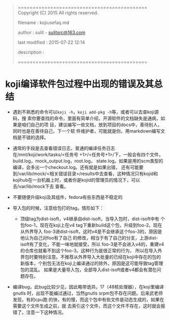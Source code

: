 > ============================================
>   Copyright (C) 2015 All rights reserved.
>
>   filename : kojiusefaq.md
>
>   author : sulit - sulitsrc@163.com
>
>   last modified : 2015-07-22 12:14
>
>   description :
>
> ============================================

koji编译软件包过程中出现的错误及其总结
===

- 遇到不熟悉的命令可以`koji -h`，`koji add-pkg -h`等，或者可以去查koji源码，搜
索你要查找的命令，里面有简单介绍，开源软件的文档缺失是通病，如果是咱们自己的项
目，建议编写一些文档，放到项目的docs中，善待别人，同时也是在善待自己，下一个软
件维护者，可能就是你。用markdown编写文档是不错的选择。

- 通常的手段是去查看错误日志，普通的编译任务日志在/mnt/koji/work/tasks/<任务号
+1>/<任务号+1>/下，一般会有四个文件，build.log，mock_output.log，root.log，
state.log。如果是用的scm类型的编译，会多出一个checkout.log。还有就是如果出错，
还有可能要到/var/lib/mock/<相关错误目录>/results中去查看，这种情况只有kojid和
kojihub在一台机器上时，或者你是kojid的管理员的情况下，可以去/var/lib/mock下去
查看。

- 不要随便升级koji及其组件，fedora有些东西是不稳定的

- 导入包的时候，注意给包打的tag。情形如下：

	* 顶级tag为dist-isoft，v4继承自dist-isoft，当导入包时，dist-isoft中有
个包foo-1，现在在koji上在v4 tag下重新build这个包，升级到foo-2。现在从外界导入
foo-3进dist-isoft，这时v4是不会继承这个foo-3的，原因是他认为自己对foo有了自己
的修改，相当于有了自己的分支，上游dist-isoft有了变化，不能一味地就接受，所以
foo-3是不会进入v4的，重建v4的仓库也就看不到这个foo-3。这种行为是很正常的行为，
所以在导入外界包时要特别注意。不推荐从外界导入大批量的已经在koji中存在的包的
新版本，个别包无法在koji上编译通过的除外，原因是这可能导致tag管理包的混乱。
如果是大量导入包，全部导入dist-isoft或者v4都会有潜在问题存在。

- 编译bug，此bug比较少见，因此略带诡异。17（48核处理器），在koji里编译gnutls
时，出现不能编过通过，当然gnutls srpm包不存在问题。后来武老师发现，有的cpu跑
的快，有的慢，而这个包中有些文件是动态生成的，如果在需要这个文件生成之前，就
去索引这个文件，而这个文件不存在，这时就会报错了。注意一下这种情况。
